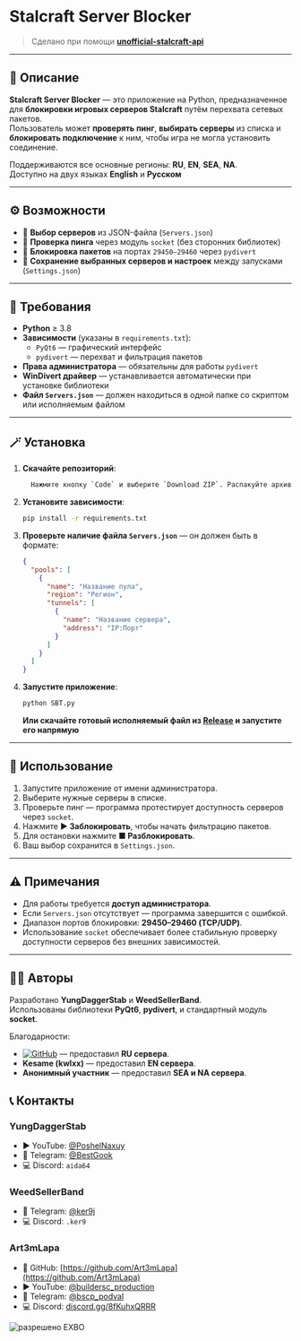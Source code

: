 # Stalcraft Server Blocker

> Сделано при помощи [**unofficial-stalcraft-api**](https://github.com/Art3mLapa/unofficial-stalcraft-api)

---

## 🧩 Описание
**Stalcraft Server Blocker** — это приложение на Python, предназначенное для **блокировки игровых серверов Stalcraft** путём перехвата сетевых пакетов.  
Пользователь может **проверять пинг**, **выбирать серверы** из списка и **блокировать подключение** к ним, чтобы игра не могла установить соединение.  

Поддерживаются все основные регионы: **RU**, **EN**, **SEA**, **NA**.  
Доступно на двух языках **English** и **Русском**

---

## ⚙️ Возможности
- 🔘 **Выбор серверов** из JSON-файла (`Servers.json`)  
- 📶 **Проверка пинга** через модуль `socket` (без сторонних библиотек)  
- 🚫 **Блокировка пакетов** на портах `29450–29460` через `pydivert`  
- 💾 **Сохранение выбранных серверов и настроек** между запусками (`Settings.json`)

---

## 🧰 Требования
- **Python** ≥ 3.8  
- **Зависимости** (указаны в `requirements.txt`):
  - `PyQt6` — графический интерфейс  
  - `pydivert` — перехват и фильтрация пакетов  
- **Права администратора** — обязательны для работы `pydivert`  
- **WinDivert драйвер** — устанавливается автоматически при установке библиотеки  
- **Файл `Servers.json`** — должен находиться в одной папке со скриптом или исполняемым файлом  

---

## 🪄 Установка
1. **Скачайте репозиторий**:
   ```bash
     Нажмите кнопку `Code` и выберите `Download ZIP`. Распакуйте архив в любую папку.
   ```

2. **Установите зависимости**:
   ```bash
   pip install -r requirements.txt
   ```

3. **Проверьте наличие файла `Servers.json`** — он должен быть в формате:
   ```json
   {
     "pools": [
       {
         "name": "Название пула",
         "region": "Регион",
         "tunnels": [
           {
             "name": "Название сервера",
             "address": "IP:Порт"
           }
         ]
       }
     ]
   }
   ```

4. **Запустите приложение**:
   ```bash
   python SBT.py
   ```
   **Или скачайте готовый исполняемый файл из [Release](https://github.com/FakeAngles/Stalcraft-Server-Blocker/releases)   и запустите его напрямую**

---

## 🚀 Использование
1. Запустите приложение от имени администратора.  
2. Выберите нужные серверы в списке.  
3. Проверьте пинг — программа протестирует доступность серверов через `socket`.  
4. Нажмите **▶ Заблокировать**, чтобы начать фильтрацию пакетов.  
5. Для остановки нажмите **■ Разблокировать**.  
6. Ваш выбор сохранится в `Settings.json`.

---

## ⚠️ Примечания
- Для работы требуется **доступ администратора**.  
- Если `Servers.json` отсутствует — программа завершится с ошибкой.  
- Диапазон портов блокировки: **29450–29460 (TCP/UDP)**.  
- Использование `socket` обеспечивает более стабильную проверку доступности серверов без внешних зависимостей.

---

## 👨‍💻 Авторы
Разработано **YungDaggerStab** и **WeedSellerBand**.  
Использованы библиотеки **PyQt6**, **pydivert**, и стандартный модуль **socket**.  

Благодарности:  
- [![GitHub](https://img.shields.io/badge/GitHub-@Art3mLapa-181717?style=flat&logo=github)](https://github.com/Art3mLapa) — предоставил **RU сервера**.
- **Kesame (kwlxx)** — предоставил **EN сервера**.  
- **Анонимный участник** — предоставил **SEA и NA сервера**.  

## 📞 Контакты

### **YungDaggerStab**
- ▶️ YouTube: [@PoshelNaxuy](https://www.youtube.com/@PoshelNaxuy)  
- 💬 Telegram: [@BestGook](https://t.me/BestGook)  
- 💻 Discord: `aida64`

### **WeedSellerBand**
- 💬 Telegram: [@ker9j](https://t.keker9j)
- 💻 Discord: `.ker9`

### **Art3mLapa**
- 🧠 GitHub: [https://github.com/Art3mLapa](https://github.com/Art3mLapa)  
- ▶️ YouTube: [@buildersc_production](https://www.youtube.com/@buildersc_production)  
- 💬 Telegram: [@bscp_podval](https://t.me/bscp_podval)  
- 💻 Discord: [discord.gg/8fKuhxQRRR](https://discord.gg/8fKuhxQRRR)

![разрешено EXBO](https://i.imgur.com/9i1wRzn.png)


